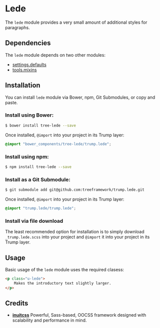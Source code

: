 # Lede

The `lede` module provides a very small amount of additional styles for
paragraphs.

## Dependencies

The `lede` module depends on two other modules:

* [settings.defaults](https://github.com/treeframework/settings.defaults)
* [tools.mixins](https://github.com/treeframework/tools.mixins)

## Installation

You can install `lede` module via Bower, npm, Git Submodules, or copy and paste.

### Install using Bower:

```sh
$ bower install tree-lede --save
```

Once installed, `@import` into your project in its Trump layer:

```scss
@import "bower_components/tree-lede/trump.lede";
```

### Install using npm:

```sh
$ npm install tree-lede --save
```

### Install as a Git Submodule:

```sh
$ git submodule add git@github.com:treeframework/trump.lede.git
```

Once installed, `@import` into your project in its Trump layer:

```scss
@import "trump.lede/trump.lede";
```

### Install via file download

The least recommended option for installation is to simply download
`_trump.lede.scss` into your project and `@import` it into your project in its
Trump layer.

## Usage

Basic usage of the `lede` module uses the required clasess:

```html
<p class="u-lede">
    Makes the introductory text slightly larger.
</p>
```



## Credits

* **[inuitcss](https://github.com/inuitcss)** Powerful, Sass-based, OOCSS
framework designed with scalability and performance in mind.
